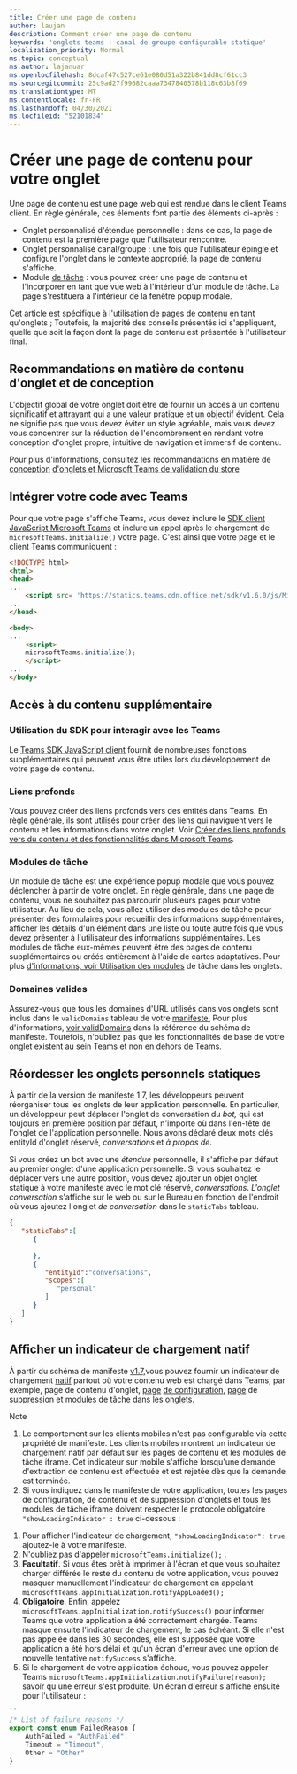 ```yaml
---
title: Créer une page de contenu
author: laujan
description: Comment créer une page de contenu
keywords: 'onglets teams : canal de groupe configurable statique'
localization_priority: Normal
ms.topic: conceptual
ms.author: lajanuar
ms.openlocfilehash: 8dcaf47c527ce61e080d51a322b841dd8cf61cc3
ms.sourcegitcommit: 25c9ad27f99682caaa7347840578b118c63b8f69
ms.translationtype: MT
ms.contentlocale: fr-FR
ms.lasthandoff: 04/30/2021
ms.locfileid: "52101834"
---
```

# <a name="create-a-content-page-for-your-tab"></a>Créer une page de contenu pour votre onglet

Une page de contenu est une page web qui est rendue dans le client Teams client. En règle générale, ces éléments font partie des éléments ci-après :

* Onglet personnalisé d'étendue personnelle : dans ce cas, la page de contenu est la première page que l'utilisateur rencontre.
* Onglet personnalisé canal/groupe : une fois que l'utilisateur épingle et configure l'onglet dans le contexte approprié, la page de contenu s'affiche.
* Module [de tâche](~/task-modules-and-cards/what-are-task-modules.md) : vous pouvez créer une page de contenu et l'incorporer en tant que vue web à l'intérieur d'un module de tâche. La page s'restituera à l'intérieur de la fenêtre popup modale.

Cet article est spécifique à l'utilisation de pages de contenu en tant qu'onglets ; Toutefois, la majorité des conseils présentés ici s'appliquent, quelle que soit la façon dont la page de contenu est présentée à l'utilisateur final.

## <a name="tab-content-and-design-guidelines"></a>Recommandations en matière de contenu d'onglet et de conception

L'objectif global de votre onglet doit être de fournir un accès à un contenu significatif et attrayant qui a une valeur pratique et un objectif évident. Cela ne signifie pas que vous devez éviter un style agréable, mais vous devez vous concentrer sur la réduction de l'encombrement en rendant votre conception d'onglet propre, intuitive de navigation et immersif de contenu.

Pour plus d'informations, consultez les recommandations en matière de [conception](~/tabs/design/tabs.md) [d'onglets et Microsoft Teams de validation du store](~/concepts/deploy-and-publish/appsource/prepare/teams-store-validation-guidelines.md)

## <a name="integrate-your-code-with-teams"></a>Intégrer votre code avec Teams

Pour que votre page s'affiche Teams, vous devez inclure le [SDK client JavaScript Microsoft Teams](/javascript/api/overview/msteams-client?view=msteams-client-js-latest&preserve-view=true) et inclure un appel après le chargement de `microsoftTeams.initialize()` votre page. C'est ainsi que votre page et le client Teams communiquent :

```html
<!DOCTYPE html>
<html>
<head>
...
    <script src= 'https://statics.teams.cdn.office.net/sdk/v1.6.0/js/MicrosoftTeams.min.js'></script>
...
</head>

<body>
...
    <script>
    microsoftTeams.initialize();
    </script>
...
</body>
```

## <a name="accessing-additional-content"></a>Accès à du contenu supplémentaire

### <a name="using-the-sdk-to-interact-with-teams"></a>Utilisation du SDK pour interagir avec les Teams

Le [Teams SDK JavaScript client](~/tabs/how-to/using-teams-client-sdk.md) fournit de nombreuses fonctions supplémentaires qui peuvent vous être utiles lors du développement de votre page de contenu.

### <a name="deep-links"></a>Liens profonds

Vous pouvez créer des liens profonds vers des entités dans Teams. En règle générale, ils sont utilisés pour créer des liens qui naviguent vers le contenu et les informations dans votre onglet. Voir [Créer des liens profonds vers du contenu et des fonctionnalités dans Microsoft Teams](~/concepts/build-and-test/deep-links.md).

### <a name="task-modules"></a>Modules de tâche

Un module de tâche est une expérience popup modale que vous pouvez déclencher à partir de votre onglet. En règle générale, dans une page de contenu, vous ne souhaitez pas parcourir plusieurs pages pour votre utilisateur. Au lieu de cela, vous allez utiliser des modules de tâche pour présenter des formulaires pour recueillir des informations supplémentaires, afficher les détails d'un élément dans une liste ou toute autre fois que vous devez présenter à l'utilisateur des informations supplémentaires. Les modules de tâche eux-mêmes peuvent être des pages de contenu supplémentaires ou créés entièrement à l'aide de cartes adaptatives. Pour plus [d'informations, voir Utilisation des modules](~/task-modules-and-cards/task-modules/task-modules-tabs.md) de tâche dans les onglets.

### <a name="valid-domains"></a>Domaines valides

Assurez-vous que tous les domaines d'URL utilisés dans vos onglets sont inclus dans le `validDomains` tableau de votre [manifeste.](~/concepts/build-and-test/apps-package.md) Pour plus d'informations, [voir validDomains](~/resources/schema/manifest-schema.md#validdomains) dans la référence du schéma de manifeste. Toutefois, n'oubliez pas que les fonctionnalités de base de votre onglet existent au sein Teams et non en dehors de Teams.

## <a name="reorder-static-personal-tabs"></a>Réordesser les onglets personnels statiques

À partir de la version de manifeste 1.7, les développeurs peuvent réorganiser tous les onglets de leur application personnelle. En particulier, un développeur peut déplacer l'onglet de conversation du *bot,* qui est toujours en première position par défaut, n'importe où dans l'en-tête de l'onglet de l'application personnelle. Nous avons déclaré deux mots clés entityId d'onglet réservé, *conversations* et *à propos de*.

Si vous créez un bot avec une *étendue* personnelle, il s'affiche par défaut au premier onglet d'une application personnelle. Si vous souhaitez le déplacer vers une autre position, vous devez ajouter un objet onglet statique à votre manifeste avec le mot clé réservé, *conversations*. *L'onglet conversation* s'affiche sur le web ou sur le Bureau en fonction de l'endroit où vous ajoutez l'onglet *de conversation* dans le `staticTabs` tableau. 

```json
{
   "staticTabs":[
      {
         
      },
      {
         "entityId":"conversations",
         "scopes":[
            "personal"
         ]
      }
   ]
}
```

## <a name="show-a-native-loading-indicator"></a>Afficher un indicateur de chargement natif

À partir du schéma de manifeste [v1.7,](../../../resources/schema/manifest-schema.md)vous pouvez fournir un indicateur de chargement [natif](../../../resources/schema/manifest-schema.md#showloadingindicator) partout où votre contenu web est chargé dans Teams, par exemple, page de contenu d'onglet, [page](#integrate-your-code-with-teams) [de configuration,](configuration-page.md) [page](removal-page.md) de suppression et modules de tâche dans les [onglets.](../../../task-modules-and-cards/task-modules/task-modules-tabs.md)

> [!NOTE]
> 1. Le comportement sur les clients mobiles n'est pas configurable via cette propriété de manifeste. Les clients mobiles montrent un indicateur de chargement natif par défaut sur les pages de contenu et les modules de tâche iframe. Cet indicateur sur mobile s'affiche lorsqu'une demande d'extraction de contenu est effectuée et est rejetée dès que la demande est terminée.
> 2. Si vous indiquez dans le manifeste de votre application, toutes les pages de configuration, de contenu et de suppression d'onglets et tous les modules de tâche iframe doivent respecter le protocole obligatoire  `"showLoadingIndicator : true`  ci-dessous :


1. Pour afficher l'indicateur de chargement, `"showLoadingIndicator": true` ajoutez-le à votre manifeste. 
2. N'oubliez pas d'appeler `microsoftTeams.initialize();` .
3. **Facultatif**. Si vous êtes prêt à imprimer à l'écran et que vous souhaitez charger différée le reste du contenu de votre application, vous pouvez masquer manuellement l'indicateur de chargement en appelant `microsoftTeams.appInitialization.notifyAppLoaded();`
4. **Obligatoire**. Enfin, appelez `microsoftTeams.appInitialization.notifySuccess()` pour informer Teams que votre application a été correctement chargée. Teams masque ensuite l'indicateur de chargement, le cas échéant. Si elle n'est pas appelée dans les 30 secondes, elle est supposée que votre application a été hors délai et qu'un écran d'erreur avec une option de nouvelle tentative  `notifySuccess`  s'affiche.
5. Si le chargement de votre application échoue, vous pouvez appeler Teams `microsoftTeams.appInitialization.notifyFailure(reason);` savoir qu'une erreur s'est produite. Un écran d'erreur s'affiche ensuite pour l'utilisateur :

```typescript
``
/* List of failure reasons */
export const enum FailedReason {
    AuthFailed = "AuthFailed",
    Timeout = "Timeout",
    Other = "Other"
}
```
>
